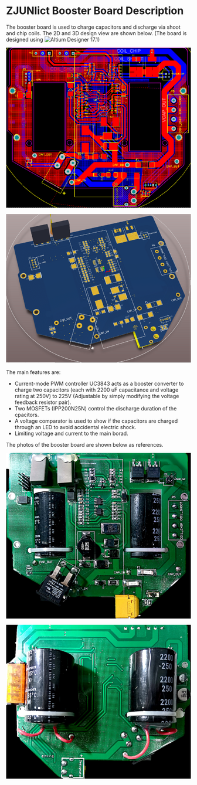 # ZJUNlict Booster Board Description

The booster board is used to charge capacitors and discharge via shoot and chip coils. The 2D and 3D design view are shown below. (The board is designed using ![Altium Designer](https://www.altium.com/altium-designer/) 17.1)

![](./Images/Booster_Board_2D.PNG)

![](./Images/Booster_Board_3D_Shrinked.PNG)

The main features are:

* Current-mode PWM controller UC3843 acts as a booster converter to charge two capacitors (each with 2200 uF capacitance and voltage rating at 250V) to 225V (Adjustable by simply modifying the voltage feedback resistor pair).
* Two MOSFETs (IPP200N25N) control the discharge duration of the cpacitors.
* A voltage comparator is used to show if the capacitors are charged through an LED to avoid accidental electric shock.
* Limiting voltage and current to the main borad.

The photos of the booster board are shown below as references. 

![](./Images/Booster_Board_Image_Front_Shrinked.png)

![](./Images/Booster_Board_Image_Back_Shrinked.png)